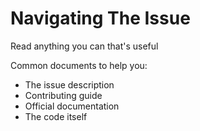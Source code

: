 # Navigating The Issue

Read anything you can that's useful

Common documents to help you:
<v-clicks>

  - The issue description
  - Contributing guide
  - Official documentation
  - The code itself

</v-clicks>

<a href="https://github.com/edwinlzs/oxc/blob/main/CONTRIBUTING.md" target="_blank" v-click>
  <LabeledLogo imgSrc="readme.jpg" label="CONTRIBUTING.md" />
</a>